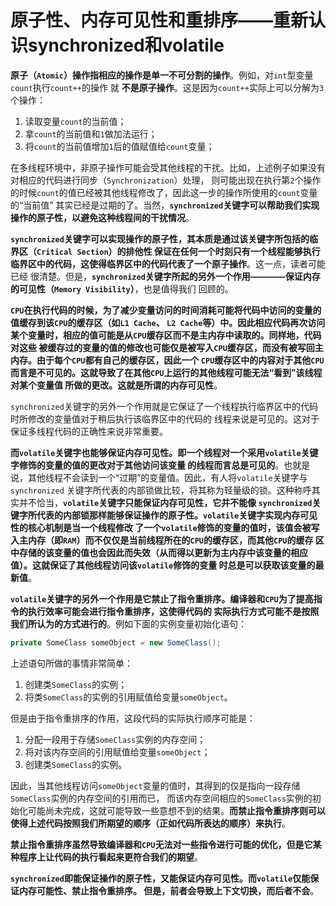 原子性、内存可见性和重排序——重新认识synchronized和volatile
===============================================================================
**原子（`Atomic`）操作指相应的操作是单一不可分割的操作**。例如，对`int`型变量`count`执行`count++`的操作
就 **不是原子操作**。这是因为`count++`实际上可以分解为`3`个操作：
1. 读取变量`count`的当前值；
2. 拿`count`的当前值和`1`做加法运行；
3. 将`count`的当前值增加`1`后的值赋值给`count`变量；

在多线程环境中，非原子操作可能会受其他线程的干扰。比如，上述例子如果没有对相应的代码进行同步（`Synchronization`）处理，
则可能出现在执行第`2`个操作的时候`count`的值已经被其他线程修改了，因此这一步的操作所使用的`count`变量的“当前值”
其实已经是过期的了。当然，**`synchronized`关键字可以帮助我们实现操作的原子性，以避免这种线程间的干扰情况**。

**`synchronized`关键字可以实现操作的原子性，其本质是通过该关键字所包括的临界区（`Critical Section`）的排他性
保证在任何一个时刻只有一个线程能够执行临界区中的代码，这使得临界区中的代码代表了一个原子操作**。这一点，读者可能已经
很清楚。但是，**`synchronized`关键字所起的另外一个作用————保证内存的可见性（`Memory Visibility`）**，也是值得我们
回顾的。

**`CPU`在执行代码的时候，为了减少变量访问的时间消耗可能将代码中访问的变量的值缓存到该`CPU`的缓存区（如`L1 Cache`、
`L2 Cache`等）中。因此相应代码再次访问某个变量时，相应的值可能是从`CPU`缓存区而不是主内存中读取的。同样地，代码对这些
被缓存过的变量的值的修改也可能仅是被写入`CPU`缓存区，而没有被写回主内存。由于每个`CPU`都有自己的缓存区，因此一个
`CPU`缓存区中的内容对于其他`CPU`而言是不可见的。这就导致了在其他`CPU`上运行的其他线程可能无法“看到”该线程对某个变量值
所做的更改。这就是所谓的内存可见性**。

`synchronized`关键字的另外一个作用就是它保证了一个线程执行临界区中的代码时所修改的变量值对于稍后执行该临界区中的代码的
线程来说是可见的。这对于保证多线程代码的正确性来说非常重要。

**而`volatile`关键字也能够保证内存可见性。即一个线程对一个采用`volatile`关键字修饰的变量的值的更改对于其他访问该变量
的线程而言总是可见的**。也就是说，其他线程不会读到一个“过期”的变量值。因此，有人将`volatile`关键字与`synchronized`
关键字所代表的内部锁做比较，将其称为轻量级的锁。这种称呼其实并不恰当，**`volatile`关键字只能保证内存可见性，它并不能像
`synchronized`关键字所代表的内部锁那样能够保证操作的原子性。`volatile`关键字实现内存可见性的核心机制是当一个线程修改
了一个`volatile`修饰的变量的值时，该值会被写入主内存（即`RAM`）而不仅仅是当前线程所在的`CPU`的缓存区，而其他`CPU`的缓存
区中存储的该变量的值也会因此而失效（从而得以更新为主内存中该变量的相应值）。这就保证了其他线程访问该`volatile`修饰的变量
时总是可以获取该变量的最新值**。

**`volatile`关键字的另外一个作用是它禁止了指令重排序。编译器和`CPU`为了提高指令的执行效率可能会进行指令重排序，这使得代码的
实际执行方式可能不是按照我们所认为的方式进行的**。例如下面的实例变量初始化语句：
```java
private SomeClass someObject = new SomeClass();
```
上述语句所做的事情非常简单：
1. 创建类`SomeClass`的实例；
2. 将类`SomeClass`的实例的引用赋值给变量`someObject`。

但是由于指令重排序的作用，这段代码的实际执行顺序可能是：
1. 分配一段用于存储`SomeClass`实例的内存空间；
2. 将对该内存空间的引用赋值给变量`someObject`；
3. 创建类`SomeClass`的实例。

因此，当其他线程访问`someObject`变量的值时，其得到的仅是指向一段存储`SomeClass`实例的内存空间的引用而已，
而该内存空间相应的`SomeClass`实例的初始化可能尚未完成，这就可能导致一些意想不到的结果。**而禁止指令重排序则可以
使得上述代码按照我们所期望的顺序（正如代码所表达的顺序）来执行**。

**禁止指令重排序虽然导致编译器和`CPU`无法对一些指令进行可能的优化，但是它某种程序上让代码的执行看起来更符合我们的期望**。

**`synchronized`即能保证操作的原子性，又能保证内存可见性。而`volatile`仅能保证内存可能性、禁止指令重排序。
但是，前者会导致上下文切换，而后者不会**。
















